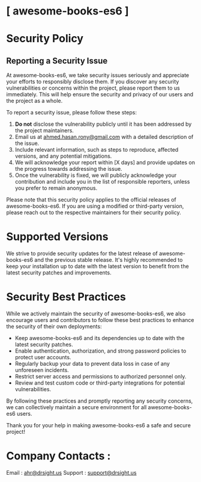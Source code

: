 # [ awesome-books-es6 ]

# Security Policy

## Reporting a Security Issue

At awesome-books-es6, we take security issues seriously and appreciate your efforts to responsibly disclose them. If you discover any security vulnerabilities or concerns within the project, please report them to us immediately. This will help ensure the security and privacy of our users and the project as a whole.

To report a security issue, please follow these steps:

1. **Do not** disclose the vulnerability publicly until it has been addressed by the project maintainers.
2. Email us at [ahmed.hasan.rony@gmail.com](mailto:ahmed.hasan.rony@gmail.com) with a detailed description of the issue.
3. Include relevant information, such as steps to reproduce, affected versions, and any potential mitigations.
4. We will acknowledge your report within [X days] and provide updates on the progress towards addressing the issue.
5. Once the vulnerability is fixed, we will publicly acknowledge your contribution and include you in the list of responsible reporters, unless you prefer to remain anonymous.

Please note that this security policy applies to the official releases of awesome-books-es6. If you are using a modified or third-party version, please reach out to the respective maintainers for their security policy.

# Supported Versions

We strive to provide security updates for the latest release of awesome-books-es6 and the previous stable release. It's highly recommended to keep your installation up to date with the latest version to benefit from the latest security patches and improvements.

# Security Best Practices

While we actively maintain the security of awesome-books-es6, we also encourage users and contributors to follow these best practices to enhance the security of their own deployments:

- Keep awesome-books-es6 and its dependencies up to date with the latest security patches.
- Enable authentication, authorization, and strong password policies to protect user accounts.
- Regularly backup your data to prevent data loss in case of any unforeseen incidents.
- Restrict server access and permissions to authorized personnel only.
- Review and test custom code or third-party integrations for potential vulnerabilities.

By following these practices and promptly reporting any security concerns, we can collectively maintain a secure environment for all awesome-books-es6 users.

Thank you for your help in making awesome-books-es6 a safe and secure project!

# Company Contacts : 
Email : [ahr@drsight.us](mailto:ahr@drsight.us)
Support : [support@drsight.us](mailto:support@drsight.us)


